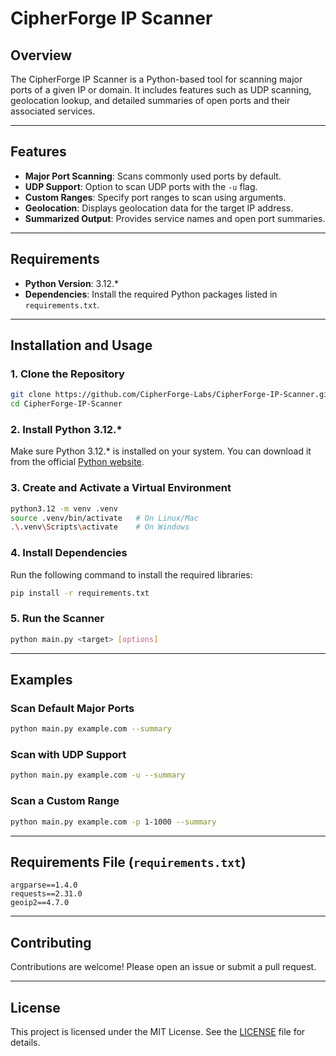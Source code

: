 # CipherForge IP Scanner

## Overview

The CipherForge IP Scanner is a Python-based tool for scanning major ports of a given IP or domain. It includes features such as UDP scanning, geolocation lookup, and detailed summaries of open ports and their associated services.

---

## Features
- **Major Port Scanning**: Scans commonly used ports by default.
- **UDP Support**: Option to scan UDP ports with the `-u` flag.
- **Custom Ranges**: Specify port ranges to scan using arguments.
- **Geolocation**: Displays geolocation data for the target IP address.
- **Summarized Output**: Provides service names and open port summaries.

---

## Requirements

- **Python Version**: 3.12.*
- **Dependencies**: Install the required Python packages listed in `requirements.txt`.

---

## Installation and Usage

### 1. Clone the Repository
```bash
git clone https://github.com/CipherForge-Labs/CipherForge-IP-Scanner.git
cd CipherForge-IP-Scanner
```

### 2. Install Python 3.12.*
Make sure Python 3.12.* is installed on your system. You can download it from the official [Python website](https://www.python.org/downloads/).

### 3. Create and Activate a Virtual Environment
```bash
python3.12 -m venv .venv
source .venv/bin/activate   # On Linux/Mac
.\.venv\Scripts\activate    # On Windows
```

### 4. Install Dependencies
Run the following command to install the required libraries:
```bash
pip install -r requirements.txt
```

### 5. Run the Scanner
```bash
python main.py <target> [options]
```

---

## Examples

### Scan Default Major Ports
```bash
python main.py example.com --summary
```

### Scan with UDP Support
```bash
python main.py example.com -u --summary
```

### Scan a Custom Range
```bash
python main.py example.com -p 1-1000 --summary
```

---

## Requirements File (`requirements.txt`)

```plaintext
argparse==1.4.0
requests==2.31.0
geoip2==4.7.0
```

---

## Contributing
Contributions are welcome! Please open an issue or submit a pull request.

---

## License
This project is licensed under the MIT License. See the [LICENSE](LICENSE) file for details.

